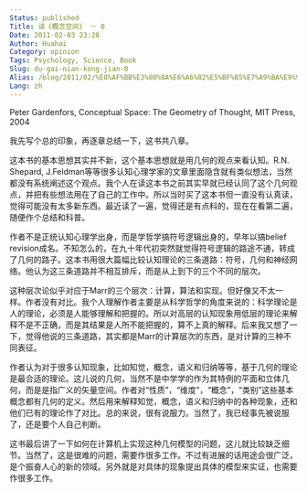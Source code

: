 ```yaml
---
Status: published
Title: 读《概念空间》 － 0
Date: 2011-02-03 23:28
Author: Huahai
Category: opinion
Tags: Psychology, Science, Book
Slug: du-gai-nian-kong-jian-0
Alias: /blog/2011/02/%E8%AF%BB%E3%80%8A%E6%A6%82%E5%BF%B5%E7%A9%BA%E9%97%B4%E3%80%8B-%EF%BC%8D-0
Lang: zh
---
```


Peter Gardenfors, Conceptual Space: The Geometry of Thought, MIT Press, 2004

我先写个总的印象，再逐章总结一下，这书共八章。

这本书的基本思想其实并不新，这个基本思想就是用几何的观点来看认知。R.N. Shepard, J.Feldman等等很多认知心理学家的文章里面隐含就有类似想法，当然都没有系统阐述这个观点。我个人在读这本书之前其实早就已经认同了这个几何观点，并把有些想法用在了自己的工作中。所以当时买了这本书但一直没有认真读，觉得可能没有太多新东西。最近读了一遍，觉得还是有点料的，现在在看第二遍，随便作个总结和科普。

作者不是正统认知心理学出身，而是学哲学搞符号逻辑出身的，早年以搞belief revision成名。不知怎么的，在九十年代初突然就觉得符号逻辑的路途不通，转成了几何的路子。这本书用很大篇幅比较认知理论的三条道路：符号，几何和神经网络。他认为这三条道路并不相互排斥，而是从上到下的三个不同的层次。

这种层次论似乎对应于Marr的三个层次：计算，算法和实现。但好像又不太一样。作者没有对比。我个人理解作者主要是从科学哲学的角度来说的：科学理论是人的理论，必须是人能够理解和把握的。所以对高层的认知现象用低层的理论来解释不是不正确，而是其结果是人所不能把握的，算不上真的解释。后来我又想了一下，觉得他说的三条道路，其实都是Marr的计算层次的东西，是对计算的三种不同表征。

作者认为对于很多认知现象，比如知觉，概念，语义和归纳等等，基于几何的理论是最合适的理论。这儿说的几何，当然不是中学学的作为其特例的平面和立体几何，而是是指广义的矢量空间。作者对“性质”，“维度”，“概念”，“类别”这些基本概念都有几何的定义。然后用来解释知觉，概念，语义和归纳中的各种现象，还和他们已有的理论作了对比。总的来说，很有说服力。当然了，我已经事先被说服了，还是要个人自己判断。

这书最后讲了一下如何在计算机上实现这种几何模型的问题，这儿就比较缺乏细节。当然了，这是很难的问题，需要作很多工作。不过有进展的话用途会很广泛，是个振奋人心的新的领域。另外就是对具体的现象提出具体的模型来实证，也需要作很多工作。
